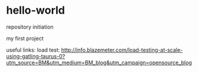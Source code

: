 # hello-world
repository initiation

my first project

useful links:
load test:
<http://info.blazemeter.com/load-testing-at-scale-using-gatling-taurus-0?utm_source=BM&utm_medium=BM_blog&utm_campaign=opensource_blog>
